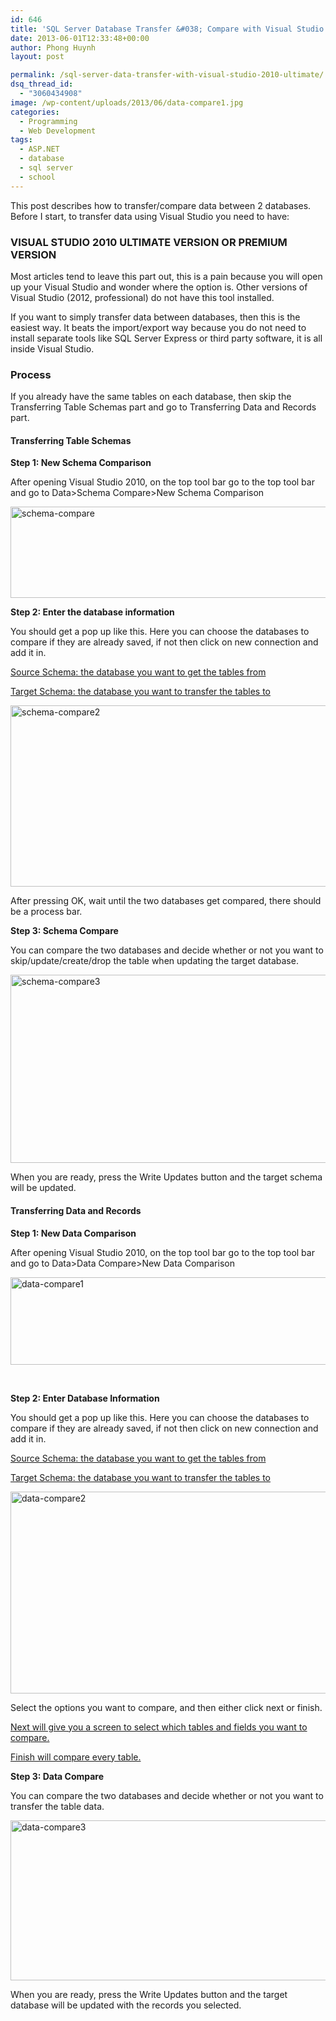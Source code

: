 ```yaml
---
id: 646
title: 'SQL Server Database Transfer &#038; Compare with Visual Studio 2010 Ultimate'
date: 2013-06-01T12:33:48+00:00
author: Phong Huynh
layout: post

permalink: /sql-server-data-transfer-with-visual-studio-2010-ultimate/
dsq_thread_id:
  - "3060434908"
image: /wp-content/uploads/2013/06/data-compare1.jpg
categories:
  - Programming
  - Web Development
tags:
  - ASP.NET
  - database
  - sql server
  - school
---
```

This post describes how to transfer/compare data between 2 databases. Before I start, to transfer data using Visual Studio you need to have:

### VISUAL STUDIO 2010 ULTIMATE VERSION OR PREMIUM VERSION

Most articles tend to leave this part out, this is a pain because you will open up your Visual Studio and wonder where the option is. Other versions of Visual Studio (2012, professional) do not have this tool installed.

If you want to simply transfer data between databases, then this is the easiest way. It beats the import/export way because you do not need to install separate tools like SQL Server Express or third party software, it is all inside Visual Studio.

### Process

If you already have the same tables on each database, then skip the Transferring Table Schemas part and go to Transferring Data and Records part.

#### Transferring Table Schemas

**Step 1: New Schema Comparison**

After opening Visual Studio 2010, on the top tool bar go to the top tool bar and go to Data>Schema Compare>New Schema Comparison

[<img class="alignnone size-full wp-image-652" src="/wp-content/uploads/2013/06/schema-compare.jpg" alt="schema-compare" width="571" height="146" srcset="/wp-content/uploads/2013/06/schema-compare.jpg 571w, /wp-content/uploads/2013/06/schema-compare-300x76.jpg 300w" sizes="(max-width: 571px) 100vw, 571px" />](/wp-content/uploads/2013/06/schema-compare.jpg)

**Step 2: Enter the database information**

You should get a pop up like this. Here you can choose the databases to compare if they are already saved, if not then click on new connection and add it in.

<span style="text-decoration: underline;">Source Schema: the database you want to get the tables from</span>

<span style="text-decoration: underline;">Target Schema: the database you want to transfer the tables to</span>

[<img class="alignnone size-full wp-image-654" src="/wp-content/uploads/2013/06/schema-compare2.jpg" alt="schema-compare2" width="642" height="290" srcset="/wp-content/uploads/2013/06/schema-compare2.jpg 642w, /wp-content/uploads/2013/06/schema-compare2-300x135.jpg 300w" sizes="(max-width: 642px) 100vw, 642px" />](/wp-content/uploads/2013/06/schema-compare2.jpg)

After pressing OK, wait until the two databases get compared, there should be a process bar.

**Step 3: Schema Compare**

You can compare the two databases and decide whether or not you want to skip/update/create/drop the table when updating the target database.

[<img class="alignnone size-full wp-image-664" src="/wp-content/uploads/2013/06/schema-compare32.jpg" alt="schema-compare3" width="779" height="301" srcset="/wp-content/uploads/2013/06/schema-compare32.jpg 779w, /wp-content/uploads/2013/06/schema-compare32-300x115.jpg 300w" sizes="(max-width: 779px) 100vw, 779px" />](/wp-content/uploads/2013/06/schema-compare32.jpg)

When you are ready, press the Write Updates button and the target schema will be updated.

#### Transferring Data and Records

**Step 1: New Data Comparison**

After opening Visual Studio 2010, on the top tool bar go to the top tool bar and go to Data>Data Compare>New Data Comparison

[<img class="alignnone size-full wp-image-660" src="/wp-content/uploads/2013/06/data-compare1.jpg" alt="data-compare1" width="545" height="140" srcset="/wp-content/uploads/2013/06/data-compare1.jpg 545w, /wp-content/uploads/2013/06/data-compare1-300x77.jpg 300w, /wp-content/uploads/2013/06/data-compare1-150x38.jpg 150w, /wp-content/uploads/2013/06/data-compare1-400x102.jpg 400w" sizes="(max-width: 545px) 100vw, 545px" />](/wp-content/uploads/2013/06/data-compare1.jpg)

&nbsp;

**Step 2: Enter Database Information**

You should get a pop up like this. Here you can choose the databases to compare if they are already saved, if not then click on new connection and add it in.

<span style="text-decoration: underline;">Source Schema: the database you want to get the tables from</span>

<span style="text-decoration: underline;">Target Schema: the database you want to transfer the tables to</span>

[<img class="alignnone size-full wp-image-662" src="/wp-content/uploads/2013/06/data-compare2.jpg" alt="data-compare2" width="610" height="323" srcset="/wp-content/uploads/2013/06/data-compare2.jpg 610w, /wp-content/uploads/2013/06/data-compare2-300x158.jpg 300w" sizes="(max-width: 610px) 100vw, 610px" />](/wp-content/uploads/2013/06/data-compare2.jpg)

Select the options you want to compare, and then either click next or finish.

<span style="text-decoration: underline;">Next will give you a screen to select which tables and fields you want to compare.</span>

<span style="text-decoration: underline;">Finish will compare every table.</span>

**Step 3: Data Compare**

You can compare the two databases and decide whether or not you want to transfer the table data.

[<img class="alignnone size-full wp-image-667" src="/wp-content/uploads/2013/06/data-compare3.jpg" alt="data-compare3" width="763" height="256" srcset="/wp-content/uploads/2013/06/data-compare3.jpg 763w, /wp-content/uploads/2013/06/data-compare3-300x100.jpg 300w" sizes="(max-width: 763px) 100vw, 763px" />](/wp-content/uploads/2013/06/data-compare3.jpg)

When you are ready, press the Write Updates button and the target database will be updated with the records you selected.

